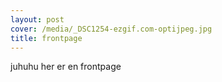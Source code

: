 ```yaml
---
layout: post
cover: /media/_DSC1254-ezgif.com-optijpeg.jpg
title: frontpage
---
```

juhuhu her er en frontpage